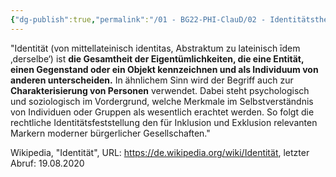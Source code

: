 ```yaml
---
{"dg-publish":true,"permalink":"/01 - BG22-PHI-ClauD/02 - Identitätstheorie/01 - Identität/","noteIcon":""}
---
```


"Identität (von mittellateinisch identitas, Abstraktum zu lateinisch īdem ‚derselbe‘) ist **die Gesamtheit der Eigentümlichkeiten, die eine Entität, einen Gegenstand oder ein Objekt kennzeichnen und als Individuum von anderen unterscheiden.** In ähnlichem Sinn wird der Begriff auch zur **Charakterisierung von Personen** verwendet. Dabei steht psychologisch und soziologisch im Vordergrund, welche Merkmale im Selbstverständnis von Individuen oder Gruppen als wesentlich erachtet werden. So folgt die rechtliche Identitätsfeststellung den für Inklusion und Exklusion relevanten Markern moderner bürgerlicher Gesellschaften." 

Wikipedia, "Identität", URL: https://de.wikipedia.org/wiki/Identität, letzter Abruf: 19.08.2020
